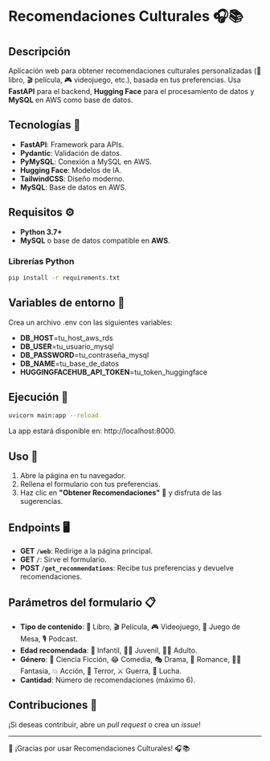 # Recomendaciones Culturales 🎧📚

## Descripción
Aplicación web para obtener recomendaciones culturales personalizadas (📖 libro, 🎬 película, 🎮 videojuego, etc.), basada en tus preferencias. Usa **FastAPI** para el backend, **Hugging Face** para el procesamiento de datos y **MySQL** en AWS como base de datos.

## Tecnologías 🔧
- **FastAPI**: Framework para APIs.
- **Pydantic**: Validación de datos.
- **PyMySQL**: Conexión a MySQL en AWS.
- **Hugging Face**: Modelos de IA.
- **TailwindCSS**: Diseño moderno.
- **MySQL**: Base de datos en AWS.

## Requisitos ⚙️

- **Python 3.7+**  
- **MySQL** o base de datos compatible en **AWS**.

### Librerías Python

```bash
pip install -r requirements.txt
```

## Variables de entorno 🌿
Crea un archivo .env con las siguientes variables:

  - **DB_HOST**=tu_host_aws_rds
  - **DB_USER**=tu_usuario_mysql
  - **DB_PASSWORD**=tu_contraseña_mysql
  - **DB_NAME**=tu_base_de_datos
  - **HUGGINGFACEHUB_API_TOKEN**=tu_token_huggingface

## Ejecución 🚀

```bash
uvicorn main:app --reload
```

La app estará disponible en: http://localhost:8000.

## Uso 📝

1. Abre la página en tu navegador.
2. Rellena el formulario con tus preferencias.
3. Haz clic en **"Obtener Recomendaciones"** 🎉 y disfruta de las sugerencias.

## Endpoints 🖥️

- **GET `/web`**: Redirige a la página principal.
- **GET `/`**: Sirve el formulario.
- **POST `/get_recommendations`**: Recibe tus preferencias y devuelve recomendaciones.

## Parámetros del formulario 📋

- **Tipo de contenido**: 📖 Libro, 🎬 Película, 🎮 Videojuego, 🎲 Juego de Mesa, 🎙️ Podcast.
- **Edad recomendada**: 👶 Infantil, 🧑‍🎤 Juvenil, 👩‍🦳 Adulto.
- **Género**: 🚀 Ciencia Ficción, 😂 Comedia, 🎭 Drama, 💖 Romance, 🧚‍♀️ Fantasía, 💥 Acción, 👻 Terror, ⚔️ Guerra, 🥊 Lucha.
- **Cantidad**: Número de recomendaciones (máximo 6).

## Contribuciones 🤝

¡Si deseas contribuir, abre un _pull request_ o crea un _issue_!

---

🎉 ¡Gracias por usar Recomendaciones Culturales! 🎧📚
